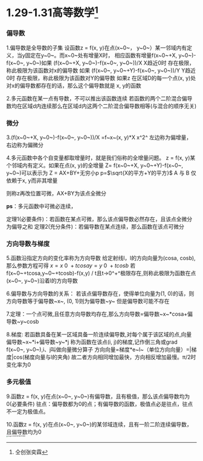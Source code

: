 # 1.29-1.31高等数学[^1]

### 偏导数

1.偏导数是全导数的子集
设函数z = f(x, y)在点(x~0~， y~0~）某一邻域内有定义，当y固定在y~0~。而x~0~处有增量X时，
相应函数有增量f(x~0~+X, y~0~)-f(x~0~, y~0~)如果 (f(x~0~+X, y~0~)-f(x~0~, y~0~))/X X趋近0时 存在极限，
称此极限为该函数对x的偏导数
如果 (f(x~0~, y~0~+Y)-f(x~0~, y~0~))/Y Y趋近0时 存在极限，称此极限为该函数对Y的偏导数
如果z 在区域D的每一个点(x, y)处对x的偏导数都存在的话，那么这个偏导数就是
x, y的函数

2.多元函数在某一点有导数，不可以推出该函数连续
若函数的两个二阶混合偏导数均在区域d内连续那么在区域d内这两个二阶混合偏导数相等(与混合的顺序无关)

### 微分

3.(f(x~0~+X, y~0~)-f(x~0~, y~0~))/X =f~x~(x, y)\*X   x^2^
左边称为偏增量，右边称为偏微分

4.多元函数中各个自变量都取增量时，就是我们俗称的全增量问题。
z = f(x, y)某个邻域内有定义。如果在点(x, y)的全增量 Z= f(x~0~+X, y~0~+Y)-f(x~0~, y~0~)可以表示为
Z = AX+BY+无穷小p p=$\sqrt{X的平方+Y的平方}$
A 与 B 仅依赖于x, y而非其增量

则称z再改位置可微，AX+BY为该点全微分

**ps**：多元函数中可微必连续，

定理1(必要条件)：若函数在某点可微，那么该点偏导数必然存在，且该点全微分为偏导之和
定理2(充分条件)：若偏导数在某点连续，那么函数在该点可微分

### 方向导数与梯度

5.函数沿指定方向的变化率称为方向导数
给定射线l，l的方向向量为(cosa, cosb), 那么参数方程可得
$x=x~0~+tcosa y=y~0~+tcosb$
若f(x~0~+tcosa,y~0~+tcosb)-f(x,y) / t且t->0^+^极限存在,则称此极限为函数在点(x~0~, y~0~)沿着l的方向导数

6.偏导数与方向导数的关系：
若该点偏导数存在，使得单位向量为(1, 0)的话，则方向导数等于偏导数~x~,  (0, 1)则为偏导数~y~
但是偏导数可能不存在

7.定理：一个点可微,且任意方向导数均存在,那么方向导数=偏导数~x~*cosa+偏导数~y~cosb	

8.梯度:	若函数具备在某一区域具备一阶连续偏导数,对每个属于该区域的点,向量偏导数~x~*i+偏导数~y~\*j
称为函数在该点(i, j)的梯度,记作倒三角或grad f(x~0~, y~0~),i、j叫做向量微分算子
方向向量=梯度\*e~l~（单位方向向量）=|梯度|cos(梯度向量与l的夹角)
故二者方向相同增加最快，方向相反增加最慢。π/2时变化率为0

### 多元极值

9.函数z = f(x, y)在点(x~0~, y~0~)有偏导数，且有极值，那么该点偏导数均为0(必要条件)
驻点：偏导数都为0的点；有偏导数的函数，极值点必是驻点，驻点不一定为极值点。

10.函数z = f(x, y)在点(x~0~, y~0~)的某邻域连续，且有一阶二阶连续偏导数，且偏导数均为0	
<img src="https://yilaoshi.oss-cn-guangzhou.aliyuncs.com/picture/image-20240130182757689.png" alt="image-20240130182757689" style="zoom: 25%;" />









[^1]:仝创张奕霖